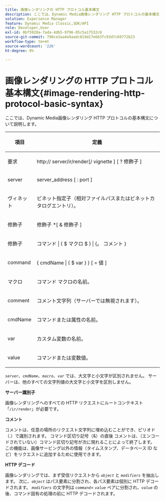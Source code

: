 ```yaml
---
title: 画像レンダリングの HTTP プロトコル基本構文
description: ここでは、Dynamic Media画像レンダリング HTTP プロトコルの基本構文について説明します。
solution: Experience Manager
feature: Dynamic Media Classic,SDK/API
role: Developer,User
exl-id: 8bf5920a-7ada-4db5-9796-05c5a17532c8
source-git-commit: 790ce3aa4e9aadc019d17e663fc93d7c69772b23
workflow-type: tm+mt
source-wordcount: '226'
ht-degree: 0%

---
```


# 画像レンダリングの HTTP プロトコル基本構文{#image-rendering-http-protocol-basic-syntax}

ここでは、Dynamic Media画像レンダリング HTTP プロトコルの基本構文について説明します。

<table id="table_0A7D7207EE6D4B08B62BE8620EBE0B25"> 
 <thead> 
  <tr> 
   <th colname="col1" class="entry"> <p>項目 </p> </th> 
   <th colname="col2" class="entry"> <p>定義 </p> </th> 
  </tr> 
 </thead>
 <tbody> 
  <tr> 
   <td colname="col1"> <p><span class="varname"> 要求 </span> </p> </td> 
   <td colname="col2"> <p>http://<span class="varname"> server</span>/ir/render[/<span class="varname"> vignette</span> ] [ ?<span class="varname"> 修飾子 </span> ] </p> </td> 
  </tr> 
  <tr> 
   <td colname="col1"> <p><span class="varname"> server </span> </p> </td> 
   <td colname="col2"> <p><span class="varname"> server_address</span> [ :<span class="varname"> port</span> ] </p> </td> 
  </tr> 
  <tr> 
   <td colname="col1"> <p><span class="varname"> ヴィネット </span> </p> </td> 
   <td colname="col2"> <p>ビネット指定子（相対ファイルパスまたはビネットカタログエントリ）。 </p> </td> 
  </tr> 
  <tr> 
   <td colname="col1"> <p><span class="varname"> 修飾子 </span> </p> </td> 
   <td colname="col2"> <p><span class="varname"> 修飾子 </span> *[ &amp; <span class="varname"> 修飾子 </span> ] </p> </td> 
  </tr> 
  <tr> 
   <td colname="col1"> <p><span class="varname"> 修飾子 </span> </p> </td> 
   <td colname="col2"> <p><span class="varname"> コマンド </span> | { $ <span class="varname"> マクロ </span> $ } | {。<span class="varname"> コメント </span> } </p> </td> 
  </tr> 
  <tr> 
   <td colname="col1"> <p><span class="varname"> command </span> </p> </td> 
   <td colname="col2"> <p>{ <span class="varname"> cmdName</span> | { $<span class="varname"> var</span> } } [ = <span class="varname"> 値 </span> ] </p> </td> 
  </tr> 
  <tr> 
   <td colname="col1"> <p><span class="varname"> マクロ </span> </p> </td> 
   <td colname="col2"> <p>コマンド マクロの名前。 </p> </td> 
  </tr> 
  <tr> 
   <td colname="col1"> <p><span class="varname"> comment </span> </p> </td> 
   <td colname="col2"> <p>コメント文字列（サーバーでは無視されます）。 </p> </td> 
  </tr> 
  <tr> 
   <td colname="col1"> <p><span class="varname"> cmdName </span> </p> </td> 
   <td colname="col2"> <p>コマンドまたは属性の名前。 </p> </td> 
  </tr> 
  <tr> 
   <td colname="col1"> <p><span class="varname"> var </span> </p> </td> 
   <td colname="col2"> <p>カスタム変数の名前。 </p> </td> 
  </tr> 
  <tr> 
   <td colname="col1"> <p><span class="varname"> value </span> </p> </td> 
   <td colname="col2"> <p>コマンドまたは変数値。 </p> </td> 
  </tr> 
 </tbody> 
</table>

*`server`*、*`cmdName`*、*`macro`*、*`var`* では、大文字と小文字が区別されません。 サーバーは、他のすべての文字列値の大文字と小文字を区別しません。

**サーバー識別子**

画像レンダリングへのすべての HTTP リクエストにルートコンテキスト「`/ir/render`」が必要です。

**コメント**

コメントは、任意の場所のリクエスト文字列に埋め込むことができ、ピリオド（.）で識別されます。 コマンド区切り記号（&amp;）の直後 コメントは、（エンコードされていない）コマンド区切り記号が次に現れることによって終了します。 この機能は、画像サービング以外の情報（タイムスタンプ、データベース ID など）をリクエストに追加するために使用できます。

**HTTP デコード**

画像レンダリングでは、まず受信リクエストから *`object`* と *`modifiers`* を抽出します。 次に、*`object`* はパス要素に分割され、各パス要素は個別に HTTP デコードされます。 *`modifiers`* の文字列は *`command`*= *`value`* ペアに分割され、*`value`* の後、コマンド固有の処理の前に HTTP デコードされます。
